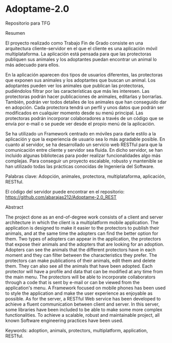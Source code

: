 # Adoptame-2.0
Repositorio para TFG

Resumen

El proyecto realizado como Trabajo Fin de Grado consiste en una arquitectura cliente-servidor en el que el cliente es una aplicación móvil multiplataforma. La aplicación está pensada para que las protectoras publiquen sus animales y los adoptantes puedan encontrar un animal lo más adecuado para ellos.

En la aplicación aparecen dos tipos de usuarios diferentes, las protectoras que exponen sus animales y los adoptantes que buscan un animal. Los adoptantes pueden ver los animales que publican las protectoras, pudiéndolos filtrar por las características que más les interesen. Las protectoras podrán hacer publicaciones de animales, editarlas y borrarlas. También, podrán ver todos detalles de los animales que han conseguido dar en adopción. Cada protectora tendrá un perfil y unos datos que podrán ser modificados en cualquier momento desde su menú principal. Las protectoras podrán incorporar colaboradores a través de un código que se envía por e-mail o se puede ver desde el propio menú de la aplicación.

Se ha utilizado un Framework centrado en móviles para darle estilo a la aplicación y que la experiencia de usuario sea lo más agradable posible.
En cuanto al servidor, se ha desarrollado un servicio web RESTful para que la comunicación entre cliente y servidor sea fluida. En dicho servidor, se han incluido algunas bibliotecas para poder realizar funcionalidades algo más complejas.
Para conseguir un proyecto escalable, robusto y mantenible se han utilizado todas las prácticas conocidas de Ingeniería del Software.

Palabras clave: Adopción, animales, protectora, multiplataforma, aplicación, RESTful.

El código del servidor puede encontrar en el repositorio:
  https://github.com/abarajas212/Adoptame-2.0_REST

Abstract

The project done as an end-of-degree work consists of a client and server architecture in which the client is a multiplatform mobile application. The application is designed to make it easier to the protectors to publish their animals, and at the same time the adopters can find the better option for them.
Two types of adopters can appear in the application, the protectors that expose their animals and the adopters that are looking for an adoption. Adopters can see the animals that the different protectors have in each moment and they can filter between the characteristics they prefer. The protectors can make publications of their animals, edit them and delete them. They can also see all the animals that have been adopted. Each protector will have a profile and data that can be modified at any time from the main menu. The protectors will be able to incorporate collaborators through a code that is sent by e-mail or can be viewed from the application's menu.
A Framework focused on mobile phones has been used to style the application and make the user experience as enjoyable as possible.
As for the server, a RESTful Web service has been developed to achieve a fluent communication between client and server. In this server, some libraries have been included to be able to make some more complex functionalities. 
To achieve a scalable, robust and maintainable project, all known Software engineering practices have been used.

Keywords: adoption, animals, protectors, multiplatform, application, RESTful.


